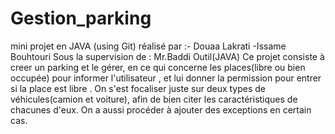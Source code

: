 # Gestion_parking
mini projet en JAVA (using Git)
réalisé par :- Douaa Lakrati 
             -Issame Bouhtouri 
Sous la supervision de : Mr.Baddi
Outil(JAVA)
Ce projet consiste à creer un parking et le gérer, en ce qui concerne les places(libre ou bien occupée) pour informer l'utilisateur ,
et lui donner la permission pour entrer si la place est libre . 
On s'est focaliser juste sur deux types de véhicules(camion et voiture), afin de bien citer les caractéristiques de chacunes d'eux.
On a aussi procéder à ajouter des exceptions en certain cas.            
